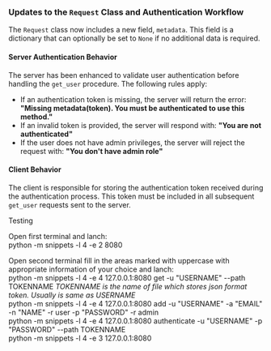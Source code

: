 ### Updates to the `Request` Class and Authentication Workflow  

The `Request` class now includes a new field, `metadata`. This field is a dictionary that can optionally be set to `None` if no additional data is required.  

#### Server Authentication Behavior  
The server has been enhanced to validate user authentication before handling the `get_user` procedure. The following rules apply:  

- If an authentication token is missing, the server will return the error: **"Missing metadata(token). You must be authenticated to use this method."**  
- If an invalid token is provided, the server will respond with: **"You are not authenticated"**  
- If the user does not have admin privileges, the server will reject the request with: **"You don't have admin role"**  

#### Client Behavior  
The client is responsible for storing the authentication token received during the authentication process. This token must be included in all subsequent `get_user` requests sent to the server.  

Testing

Open first terminal and lanch:  
python -m snippets -l 4 -e 2 8080

Open second terminal fill in the areas marked with uppercase  with appropriate information of your choice and lanch:  
python -m snippets -l 4 -e 4 127.0.0.1:8080 get -u "USERNAME" --path TOKENNAME    *TOKENNAME is the name of file which stores json format token. Usually is same as USERNAME*  
python -m snippets -l 4 -e 4 127.0.0.1:8080 add -u "USERNAME" -a "EMAIL" -n "NAME" -r user -p "PASSWORD" -r admin  
python -m snippets -l 4 -e 4 127.0.0.1:8080 authenticate -u "USERNAME" -p "PASSWORD" --path TOKENNAME  
python -m snippets -l 4 -e 3 127.0.0.1:8080
